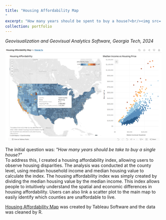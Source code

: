 ```yaml
---
title: "Housing Affordability Map
"
excerpt: "How many years should be spent to buy a house?<br/><img src='./images/housingmap.png'>"
collection: portfolio
---
```

*Geovisualization and Geovisual Analytics Software, Georgia Tech, 2024* <br>

![images/housingmap](./images/housingmap.png)

The initial question was: *"How many years should be take to buy a single house?"* <br>
To address this, I created a housing affordability index, allowing users to observe housing disparities. The analysis was conducted at the county level, using median household income and median housing value to calculate the index. The housing affordability index was simply created by dividing the median housing value by the median income.
This index allows people to intuitively understand the spatial and economic differences in housing affordability. Users can also link a scatter plot to the main map to easily identify which counties are unaffordable to live.

[Housing Affordability Map](https://public.tableau.com/app/profile/hojung.yu/viz/HousingAffordabilityMap_17280173108570/Dashboard1?publish=yes) was created by Tableau Software and the data was cleaned by R. 
